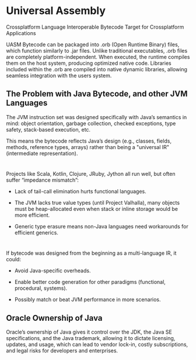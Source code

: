 # Universal Assembly
Crossplatform Language Interoperable Bytecode Target for Crossplatform Applications

UASM Bytecode can be packaged into .orb (Open Runtime Binary) files, which function similarly to .jar files. Unlike traditional executables, .orb files are completely platform-independent. When executed, the runtime compiles them on the host system, producing optimized native code. Libraries included within the .orb are compiled into native dynamic libraries, allowing seamless integration with the users system.

## The Problem with Java Bytecode, and other JVM Languages

The JVM instruction set was designed specifically with Java’s semantics in mind: object orientation, garbage collection, checked exceptions, type safety, stack-based execution, etc.

This means the bytecode reflects Java’s design (e.g., classes, fields, methods, reference types, arrays) rather than being a "universal IR" (intermediate representation).

#

Projects like Scala, Kotlin, Clojure, JRuby, Jython all run well, but often suffer “impedance mismatch”:

- Lack of tail-call elimination hurts functional languages.

- The JVM lacks true value types (until Project Valhalla), many objects must be heap-allocated even when stack or inline storage would be more efficient.

- Generic type erasure means non-Java languages need workarounds for efficient generics.

#

If bytecode was designed from the beginning as a multi-language IR, it could:
  
- Avoid Java-specific overheads.

- Enable better code generation for other paradigms (functional, procedural, systems).

- Possibly match or beat JVM performance in more scenarios.

## Oracle Ownership of Java

Oracle’s ownership of Java gives it control over the JDK, the Java SE specifications, and the Java trademark, allowing it to dictate licensing, updates, and usage, which can lead to vendor lock-in, costly subscriptions, and legal risks for developers and enterprises.
